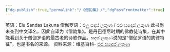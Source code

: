```yaml
---
{"dg-publish":true,"permalink":"/《僧韵集》/","dgPassFrontmatter":true}
---
```


英语：Elu Sandas Lakuna
僧伽罗语：එලු සඳස් ලකුණ / එළු සඳෙස් ලකුණ
此书尚未查到中文译名，因此自译为《僧韵集》。是丹巴德尼时期的佛教徒诗集，在其中能看到关于僧伽罗语的最古老的诗歌作品。සඳස් ලකුණ说的是“僧伽罗语的韵律特征”，也是书名的来源。
资料来源：维基百科- [එළු සඳෙස් ලකුණ](https://si.wikipedia.org/wiki/%E0%B6%91%E0%B7%85%E0%B7%94_%E0%B7%83%E0%B6%B3%E0%B7%99%E0%B7%83%E0%B7%8A_%E0%B6%BD%E0%B6%9A%E0%B7%94%E0%B6%AB)